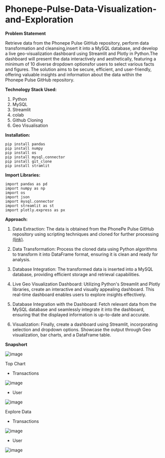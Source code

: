 # Phonepe-Pulse-Data-Visualization-and-Exploration

**Problem Statement**

Retrieve data from the Phonepe Pulse GitHub repository, perform data transformation and cleansing,insert it into a MySQL database, and develop a live geo-visualization dashboard using Streamlit and Plotly in Python.The dashboard will present the data interactively and aesthetically, featuring a minimum of 10 diverse dropdown optionsfor users to select various facts and figures. The solution aims to be secure, efficient, and user-friendly, offering valuable insights and information about the data within the Phonepe Pulse GitHub repository.

**Technology Stack Used:**

1. Python
2. MySQL
3. Streamlit
4. colab
5. Github Cloning
6. Geo Visualisation

**Installation:**

    pip install pandas
    pip install numpy
    pip install os
    pip install mysql.connector
    pip install git_clone
    pip install stramlit

**Import Libraries:**
    
    import pandas as pd
    import numpy as np
    import os
    import json
    import mysql.connector 
    import streamlit as st
    import plotly.express as px

**Approach:**

1. Data Extraction: The data is obtained from the PhonePe Pulse GitHub repository using scripting techniques and cloned for further processing [(link)](https://github.com/PhonePe/pulse.git).

2. Data Transformation: Process the cloned data using Python algorithms to transform it into DataFrame format, ensuring it is clean and ready for analysis.

3. Database Integration: The transformed data is inserted into a MySQL database, providing efficient storage and retrieval capabilities.

4. Live Geo Visualization Dashboard: Utilizing Python's Streamlit and Plotly libraries, create an interactive and visually appealing dashboard. This real-time dashboard enables users to explore insights effectively.

5. Database Integration with the Dashboard: Fetch relevant data from the MySQL database and seamlessly integrate it into the dashboard, ensuring that the displayed information is up-to-date and accurate.

6. Visualization: Finally, create a dashboard using Streamlit, incorporating selection and dropdown options. Showcase the output through Geo visualization, bar charts, and a DataFrame table.

**Snapshort**

![image](https://github.com/DineshDhamodharan24/Phonepe-Pulse-Data-Visualization-and-Exploration/assets/142207421/43ce8d59-02a4-4630-9317-169d0bc5bb8e)

Top Chart 

- Transactions

![image](https://github.com/DineshDhamodharan24/Phonepe-Pulse-Data-Visualization-and-Exploration/assets/142207421/a846ca0f-2191-441a-a379-18b946d65a07)

- User

![image](https://github.com/DineshDhamodharan24/Phonepe-Pulse-Data-Visualization-and-Exploration/assets/142207421/06a28804-decf-4f72-a131-49a5185abadf)

Explore Data

- Transactions

![image](https://github.com/DineshDhamodharan24/Phonepe-Pulse-Data-Visualization-and-Exploration/assets/142207421/ea68e067-0372-4410-a130-f332a91b1815)

- User

![image](https://github.com/DineshDhamodharan24/Phonepe-Pulse-Data-Visualization-and-Exploration/assets/142207421/932a5458-a707-4fff-8167-54e34332c936)




